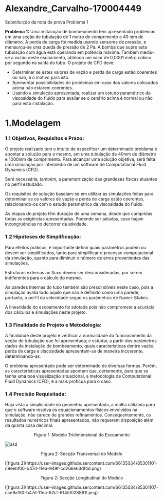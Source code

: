 # Alexandre_Carvalho-170004449
Substituição da nota da prova 
Problema 1

**Problema 1:** Uma instalação de bombeamento tem apresentado problemas em uma seção de tubulação de 1 metro de comprimento e 40 mm de diâmetro. A perda de carga foi medida usando sensores de pressão, e mensurou-se uma queda de pressão de 2 Pa. A bomba que supre esta tubulação com água está operando em potência máxima. Também mediu-se a vazão deste escoamento, obtendo um valor de 0,0001 metro cúbico por segundo na saída do tubo. O projeto de CFD deve:

- Determinar se estes valores de vazão e perda de carga estão coerentes ou não, e o motivo para isto.
- Apresentar possibilidades de problemas em caso dos valores colocados acima não estarem coerentes.
- Usando a simulação apresentada, realizar um estudo paramétrico da viscosidade do fluido para avaliar se o cenário acima é normal ou não para esta instalação.

# 1.Modelagem

### 1.1 Objetivos, Requisitos e Prazo: 
	
   O projeto realizado tem o intuito de especificar um determinado problema e apontar a solução para o mesmo, em uma tubulação de 40mm de diâmetro e 1000mm de comprimento. Para alcançar uma solução objetiva, será feita uma simulação por intermédio de um software de Computational Fluid Dynamics (CFD).
   
   Será necessária, também, a parametrização das grandezas físicas atuantes no perfil estudado.
   
   Os requisitos de solução baseiam-se em utilizar as simulações feitas para determinar se os valores de vazão e perda de carga estão coerentes, relacionando-os com o estudo paramétrico da viscosidade do fluido.


   As etapas do projeto têm duração de uma semana, desde que cumpridas todas as exigências apresentadas. Podendo ser adiadas, caso hajam incongruências no decorrer da atividade.

### 1.2 Hipóteses de Simplificação:

   Para efeitos práticos, é importante definir quais parâmetros podem ou devem ser simplificados, tanto para simplificar o processo computacional da simulação, quanto para diminuir o número de erros provenientes das simulações.

   Estruturas externas ao fluxo devem ser desconsideradas, por serem indiferentes para o cálculo do mesmo. 
  
   As paredes internas do tubo também são prescindíveis neste caso, pois a simulação avalia tudo aquilo que não é definido como uma parede, portanto, o perfil da velocidade segue os parâmetros de Navier-Stokes.
  
   A linearidade do escoamento foi adotada pois não compromete a acurácia dos cálculos e simulações neste projeto.
   
### 1.3 Finalidade do Projeto e Metodologia:

   A finalidade deste projeto é verificar a normalidade do funcionamento da seção de tubulação que foi apresentada; e estudar, a partir dos parâmetros dados da instalação de bombeamento, quais características dentre vazão, perda de carga e viscosidade apresentam-se de maneira incoerente, determinando-as.
   
   O problema apresentado pode ser determinado de diversas formas. Porém, as características apresentadas apontam que, certamente, para que se tenha uma boa visualização situacional, a metodologia de Computational Fluid Dynamics (CFD), é a mais profícua para o caso.

### 1.4 Precisão Requisitada:

Haja vista a simplicidade da geometria apresentada, a malha utilizada para que o software resolva os equacionamentos físicos envolvidos na simulação, não carece de grandes refinamentos. Consequentemente, os resultados numéricos finais apresentados, não requerem disposição além da quarta casa decimal.


<p align="center">
 Figura 1: Modelo Tridimensional do Escoamento
</p>

![asd](https://user-images.githubusercontent.com/66135034/84211748-726e4d80-aa92-11ea-9446-c48c854b744a.png)

<p align="center">
 Figura 2: Secção Transversal do Modelo
</p>
![figura 2](https://user-images.githubusercontent.com/66135034/85301101-c9eebf00-b47d-11ea-949f-cd266e63df4d.png)

<p align="center">
 Figura 2: Secção Longitudinal do Modelo
</p>
![figura 3](https://user-images.githubusercontent.com/66135034/85301107-cce9af80-b47d-11ea-82cf-6145f028891f.png)

